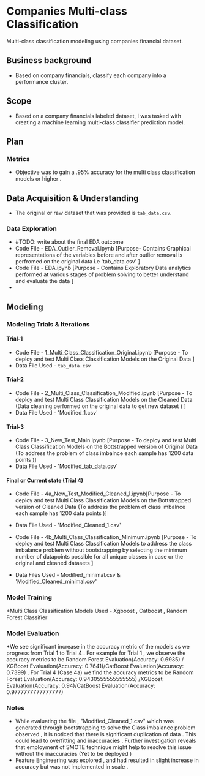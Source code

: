 # Companies Multi-class Classification

Multi-class classification modeling using companies financial dataset.

## Business background
* Based on company financials, classify each company into a performance cluster.

## Scope
* Based on a company financials labeled dataset, I was tasked with creating a machine learning multi-class classifier prediction model.

## Plan
### Metrics
* Objective was to gain a .95% accuracy for the multi class classification models or higher .

## Data Acquisition & Understanding
* The original or raw dataset that was provided is `tab_data.csv`.


### Data Exploration
* #TODO: write about the final EDA outcome
* Code File - EDA_Outlier_Removal.ipynb [Purpose- Contains Graphical representations of the variables before and after outlier removal is perfromed on the original data i.e 'tab_data.csv' ]
* Code File - EDA.ipynb [Purpose - Contains Exploratory Data analytics performed at various stages of problem solving to better understand and evaluate the data ]
* 

## Modeling

### Modeling Trials & Iterations
#### Trial-1 
* Code File - 1_Multi_Class_Classification_Original.ipynb [Purpose - To deploy and test Multi Class Classification Models on the Original Data ]
* Data File Used - `tab_data.csv`
#### Trial-2
* Code File - 2_Multi_Class_Classification_Modified.ipynb  [Purpose - To deploy and test Multi Class Classification Models on the Cleaned Data (Data cleaning performed on the original data to get new dataset ) ]
* Data File Used - 'Modified_1.csv'
#### Trial-3
* Code File - 3_New_Test_Main.ipynb [Purpose - To deploy and test Multi Class Classification Models on the Bottstrapped version of Original Data (To address the problem of class imbalnce each sample has 1200 data points )]
* Data File Used - 'Modified_tab_data.csv'
#### Final or Current state (Trial 4)
* Code File - 4a_New_Test_Modified_Cleaned_1.ipynb[Purpose - To deploy and test Multi Class Classification Models on the Bottstrapped version of Cleaned Data (To address the problem of class imbalnce each sample has 1200 data points )]
* Data File Used - 'Modified_Cleaned_1.csv'

* Code File - 4b_Multi_Class_Classification_Minimum.ipynb [Purpose - To deploy and test Multi Class Classification Models to address the class imbalance problem without bootstrapping by selecting the minimum number of datapoints possible for all unique classes in case or the original and cleaned datasets  ]
* Data Files Used - Modified_minimal.csv & 'Modified_Cleaned_minimal.csv'
  

### Model Training

*Multi Class Classification Models Used - Xgboost , Catboost , Random Forest Classifier

### Model Evaluation

*We see significant increase in the accuracy metric of the models as we progress from Trial 1 to Trial 4 . For example for Trial 1 , we observe the accuracy metrics to be Random Forest Evaluation(Accuracy: 0.6935) / XGBoost Evaluation(Accuracy: 0.7641)/CatBoost Evaluation(Accuracy: 0.7399) . For Trial 4 (Case 4a) we find the accuracy metrics to be Random Forest Evaluation(Accuracy: 0.9430555555555555) /XGBoost Evaluation(Accuracy: 0.94)/CatBoost Evaluation(Accuracy: 0.9777777777777777)


### Notes

* While evaluating the file , "Modified_Cleaned_1.csv" which was generated through bootstrapping to solve the Class imbalance problem observed , it is noticed that there is significant duplication of data . This could lead to overfitting and inaccuracies . Further investigation reveals that employment of SMOTE technique might help to resolve this issue without the inaccuracies (Yet to be deployed )
* Feature Engineering was explored , and had resulted in slight increase in accuracy but was not implemented in scale . 

